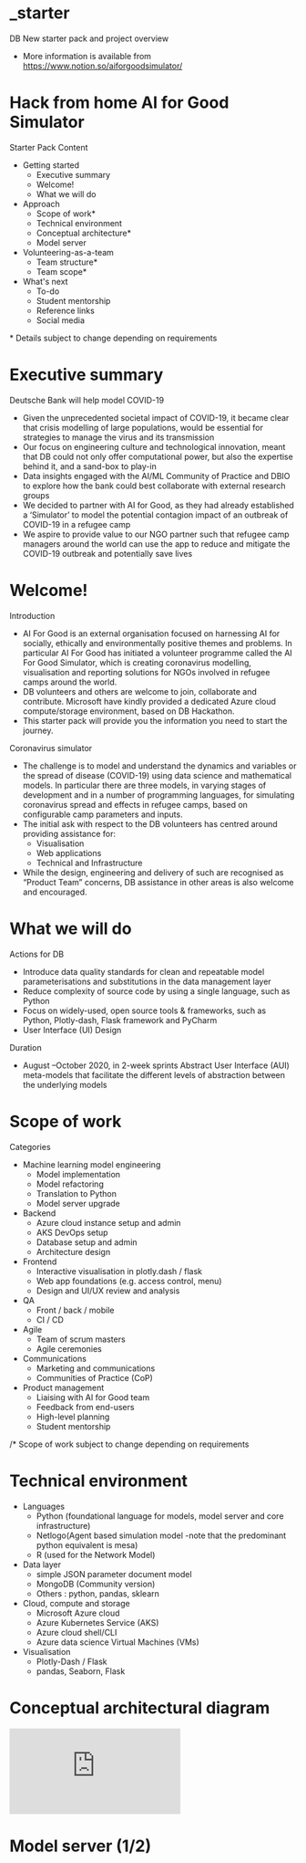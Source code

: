 # _starter
DB New starter pack and project overview
* More information is available from https://www.notion.so/aiforgoodsimulator/

# Hack from home AI for Good Simulator
Starter Pack
Content
* Getting started
  * Executive summary
  * Welcome!
  * What we will do
* Approach
  * Scope of work*
  * Technical environment
  * Conceptual architecture*
  * Model server
* Volunteering-as-a-team
  * Team structure*
  * Team scope*
* What's next
  * To-do
  * Student mentorship
  * Reference links
  * Social media

\* Details subject to change depending on requirements

# Executive summary
Deutsche Bank will help model COVID-19
* Given the unprecedented societal impact of COVID-19, it became clear that crisis modelling of large populations, would be essential for strategies to manage the virus and its transmission
* Our focus on engineering culture and technological innovation, meant that DB could not only offer computational power, but also the expertise behind it, and a sand-box to play-in
* Data insights engaged with the AI/ML Community of Practice and DBIO to explore how the bank could best collaborate with external research groups
* We decided to partner with AI for Good, as they had already established a ‘Simulator’ to model the potential contagion impact of an outbreak of COVID-19 in a refugee camp
* We aspire to provide value to our NGO partner such that refugee camp managers around the world can use the app to reduce and mitigate the COVID-19 outbreak and potentially save lives

# Welcome!
Introduction
* AI For Good is an external organisation focused on harnessing AI for socially, ethically and environmentally positive themes and problems. In particular AI For Good has initiated a volunteer programme called the AI For Good Simulator, which is creating coronavirus modelling, visualisation and reporting solutions for NGOs involved in refugee camps around the world.
* DB volunteers and others are welcome to join, collaborate and contribute. Microsoft have kindly provided a dedicated Azure cloud compute/storage environment, based on DB Hackathon.
* This starter pack will provide you the information you need to start the journey. 

Coronavirus simulator
* The challenge is to model and understand the dynamics and variables or the spread of disease (COVID-19) using data science and mathematical models. In particular there are three models, in varying stages of development and in a number of programming languages, for simulating coronavirus spread and effects in refugee camps, based on configurable camp parameters and inputs.
* The initial ask with respect to the DB volunteers has centred around providing assistance for:
  - Visualisation
  - Web applications
  - Technical and Infrastructure
* While the design, engineering and delivery of such are recognised as “Product Team” concerns, DB assistance in other areas is also welcome and encouraged. 

# What we will do
Actions for DB
* Introduce data quality standards for clean and repeatable model parameterisations and substitutions in the data management layer
* Reduce complexity of source code by using a single language, such as Python
* Focus on widely-used, open source tools & frameworks, such as Python, Plotly-dash, Flask framework and PyCharm
* User Interface (UI) Design

Duration
* August –October 2020, in 2-week sprints
Abstract User Interface (AUI) meta-models that facilitate the different levels of abstraction between the underlying models

# Scope of work
Categories
* Machine learning model engineering
  * Model implementation
  * Model refactoring
  * Translation to Python
  * Model server upgrade
* Backend
  * Azure cloud instance setup and admin
  * AKS DevOps setup
  * Database setup and admin
  * Architecture design
* Frontend
  * Interactive visualisation in plotly.dash / flask
  * Web app foundations (e.g. access control, menu)
  * Design and UI/UX review and analysis
* QA
  * Front / back / mobile
  * CI / CD
* Agile
  * Team of scrum masters
  * Agile ceremonies
* Communications
  * Marketing and communications
  * Communities of Practice (CoP)
* Product management
  * Liaising with AI for Good team
  * Feedback from end-users
  * High-level planning
  * Student mentorship

/* Scope of work subject to change depending on requirements

# Technical environment
* Languages
  * Python (foundational language for models, model server and core infrastructure)
  * Netlogo(Agent based simulation model -note that the predominant python equivalent is mesa)
  * R (used for the Network Model)
* Data layer
  * simple JSON parameter document model
  * MongoDB (Community version)
  * Others : python, pandas, sklearn
* Cloud, compute and storage
  * Microsoft Azure cloud
  * Azure Kubernetes Service (AKS)
  * Azure cloud shell/CLI
  * Azure data science Virtual Machines (VMs)
* Visualisation
  * Plotly-Dash / Flask
  * pandas, Seaborn, Flask

# Conceptual architectural diagram
![Architecture](https://s3.us-west-2.amazonaws.com/secure.notion-static.com/e5ff91f3-40fe-4831-97e1-d4600e87ec15/20200811_hack4home_starter_pack.pdf?X-Amz-Algorithm=AWS4-HMAC-SHA256&X-Amz-Credential=AKIAT73L2G45O3KS52Y5%2F20200820%2Fus-west-2%2Fs3%2Faws4_request&X-Amz-Date=20200820T104116Z&X-Amz-Expires=86400&X-Amz-Signature=4f37fd1e500e33986df4a72b6eed8cd179e3dba5f9b59d12adf6fdcd7c3a9dc8&X-Amz-SignedHeaders=host&response-content-disposition=filename%20%3D%22Starter%2520Pack.pdf%22)

# Model server (1/2)
